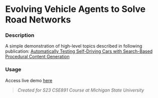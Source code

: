 # Evolving Vehicle Agents to Solve Road Networks

### Description
A simple demonstration of high-level topics described in following publication: [Automatically Testing Self-Driving Cars with Search-Based Procedural Content Generation](https://dl.acm.org/doi/10.1145/3293882.3330566) 
### Usage
Access live demo [here](https://solzilberman.github.io/pcg-ga-demo/)

 

>*Created for S23 CSE891 Course at Michigan State University*